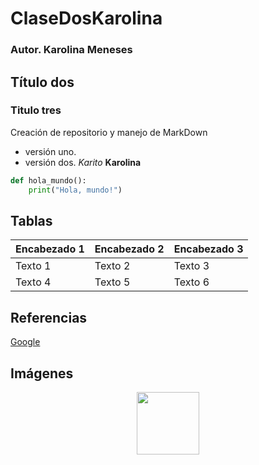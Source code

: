 # ClaseDosKarolina
### Autor. Karolina Meneses 
## Título dos 
### Titulo tres
Creación de repositorio y manejo de MarkDown 
- versión uno.
- versión dos.
 *Karito* 
 **Karolina**
  
```python
def hola_mundo():
    print("Hola, mundo!")
```


## Tablas
| Encabezado 1 | Encabezado 2 | Encabezado 3 |
|--------------|--------------|--------------|
| Texto 1      | Texto 2      | Texto 3      |
| Texto 4      | Texto 5      | Texto 6      |

## Referencias
[Google](https://www.google.com)

## Imágenes

<p align="center">
<img src="./Logos/logo.jpeg" height="100">
</p>
